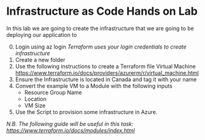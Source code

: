# Infrastructure as Code Hands on Lab

In this lab we are going to create the infrastructure that we are going to be deploying our application to


0. Login using az login _Terraform uses your login credentials to create infrastructure_
0. Create a new folder 
0. Use the following instructions to create a Terraform file Virtual Machine  
    https://www.terraform.io/docs/providers/azurerm/r/virtual_machine.html
0. Ensure the Infrastructure is located in Canada and tag it with your name
0. Convert the example VM to a Module with the following inputs 
   - Resource Group Name 
   - Location
   - VM Size
0. Use the Script to provision some infrastructure in Azure.


*N.B. The following guide will be useful in this task: https://www.terraform.io/docs/modules/index.html*